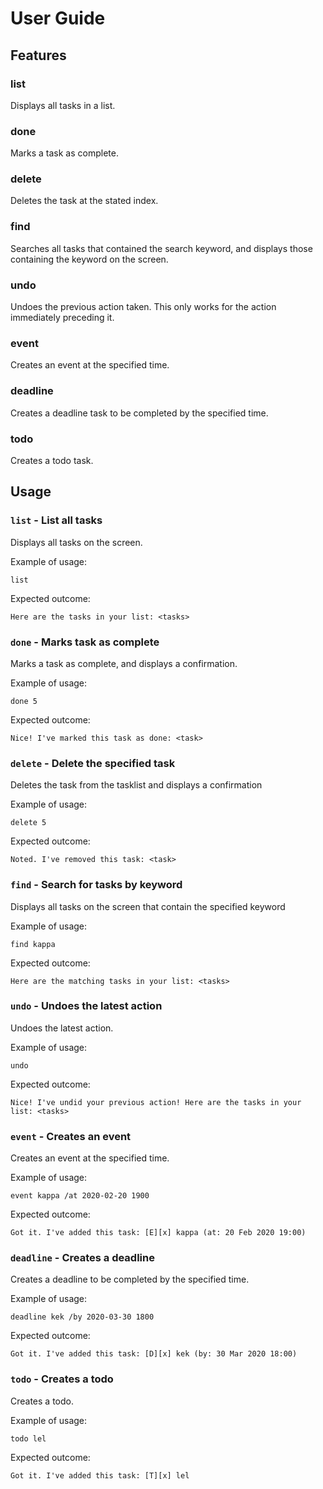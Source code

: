 # User Guide

## Features 

### list 
Displays all tasks in a list.

### done
Marks a task as complete.

### delete
Deletes the task at the stated index.

### find
Searches all tasks that contained the search keyword, and displays those containing the keyword 
on the screen.

### undo
Undoes the previous action taken. This only works for the action immediately preceding it.

### event
Creates an event at the specified time.

### deadline
Creates a deadline task to be completed by the specified time.

### todo
Creates a todo task.

## Usage

### `list` - List all tasks

Displays all tasks on the screen.

Example of usage: 

`list`


Expected outcome:

`
Here are the tasks in your list:
 <tasks>
`

### `done` - Marks task as complete

Marks a task as complete, and displays a confirmation.

Example of usage: 

`done 5`

Expected outcome:

`
Nice! I've marked this task as done:
 <task>
`

### `delete` - Delete the specified task

Deletes the task from the tasklist and displays a confirmation

Example of usage: 

`delete 5`

Expected outcome:

`
Noted. I've removed this task:
 <task>
`

### `find` - Search for tasks by keyword

Displays all tasks on the screen that contain the specified keyword

Example of usage: 

`find kappa`

Expected outcome:

`
Here are the matching tasks in your list:
 <tasks>
`

### `undo` - Undoes the latest action

Undoes the latest action.

Example of usage: 

`undo`

Expected outcome:

`
Nice! I've undid your previous action!
 Here are the tasks in your list:
 <tasks>
`

### `event` - Creates an event

Creates an event at the specified time.

Example of usage: 

`event kappa /at 2020-02-20 1900`

Expected outcome:

`
Got it. I've added this task:
 [E][x] kappa (at: 20 Feb 2020 19:00)
`

### `deadline` - Creates a deadline

Creates a deadline to be completed by the specified time.

Example of usage: 

`deadline kek /by 2020-03-30 1800`

Expected outcome:

`
Got it. I've added this task:
 [D][x] kek (by: 30 Mar 2020 18:00)
`

### `todo` - Creates a todo

Creates a todo.

Example of usage: 

`todo lel`

Expected outcome:

`
Got it. I've added this task:
 [T][x] lel
`
